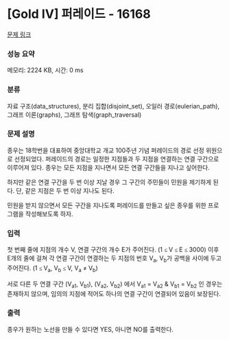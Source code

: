# [Gold IV] 퍼레이드 - 16168 

[문제 링크](https://www.acmicpc.net/problem/16168) 

### 성능 요약

메모리: 2224 KB, 시간: 0 ms

### 분류

자료 구조(data_structures), 분리 집합(disjoint_set), 오일러 경로(eulerian_path), 그래프 이론(graphs), 그래프 탐색(graph_traversal)

### 문제 설명

<p>종우는 18학번을 대표하여 중앙대학교 개교 100주년 기념 퍼레이드의 경로 선정 위원으로 선정되었다. 퍼레이드의 경로는 일정한 지점들과 두 지점을 연결하는 연결 구간으로 이루어져 있다. 종우는 모든 지점을 지나면서 모든 연결 구간들을 지나고 싶어한다.</p>

<p>하지만 같은 연결 구간을 두 번 이상 지날 경우 그 구간의 주민들이 민원을 제기하게 된다. 단, 같은 지점은 두 번 이상 지나도 된다.</p>

<p>민원을 받지 않으면서 모든 구간을 지나도록 퍼레이드를 만들고 싶은 종우를 위한 프로그램을 작성해보도록 하자.</p>

### 입력 

 <p>첫 번째 줄에 지점의 개수 V, 연결 구간의 개수 E가 주어진다. (1 <span style="font-size:10.0pt"><span style="font-family:나눔고딕"><span style="color:black"><span style="language:en-US">≤ </span></span></span></span>V <span style="font-size:10.0pt"><span style="font-family:나눔고딕"><span style="color:black"><span style="language:en-US">≤ </span></span></span></span>E <span style="font-size:10.0pt"><span style="font-family:나눔고딕"><span style="color:black"><span style="language:en-US">≤ </span></span></span></span>3000) 이후 E개의 줄에 걸쳐 각 연결 구간이 연결하는 두 지점의 번호 V<sub>a</sub>, V<sub>b</sub>가 공백을 사이에 두고 주어진다. (1 <span style="font-size:10.0pt"><span style="font-family:나눔고딕"><span style="color:black"><span style="language:en-US">≤ </span></span></span></span>V<sub>a</sub>, V<sub>b</sub> <span style="font-size:10.0pt"><span style="font-family:나눔고딕"><span style="color:black"><span style="language:en-US">≤ </span></span></span></span>V, V<sub>a</sub> <span style="font-size:10pt"><span style="line-height:115%"><span style="font-family:"맑은 고딕"">≠</span></span></span> V<sub>b</sub>)</p>

<p>서로 다른 두 연결 구간 (V<sub>a1</sub>, V<sub>b1</sub>), (V<sub>a2</sub>, V<sub>b2</sub>) 에서 V<sub>a1</sub> = V<sub>a2</sub> & V<sub>b1</sub> = V<sub>b2</sub> 인 경우는 존재하지 않으며, 임의의 지점에 적어도 하나의 연결 구간이 연결되어 있음이 보장된다.</p>

### 출력 

 <p>종우가 원하는 노선을 만들 수 있다면 YES, 아니면 NO를 출력한다.</p>

